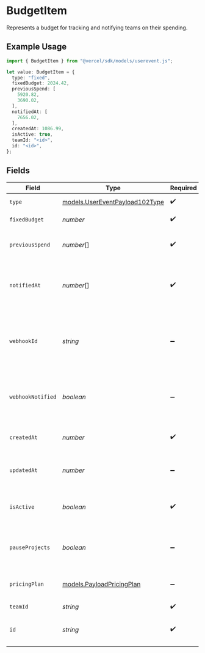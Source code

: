 # BudgetItem

Represents a budget for tracking and notifying teams on their spending.

## Example Usage

```typescript
import { BudgetItem } from "@vercel/sdk/models/userevent.js";

let value: BudgetItem = {
  type: "fixed",
  fixedBudget: 2024.42,
  previousSpend: [
    5920.82,
    3690.02,
  ],
  notifiedAt: [
    7656.02,
  ],
  createdAt: 1086.99,
  isActive: true,
  teamId: "<id>",
  id: "<id>",
};
```

## Fields

| Field                                                                  | Type                                                                   | Required                                                               | Description                                                            |
| ---------------------------------------------------------------------- | ---------------------------------------------------------------------- | ---------------------------------------------------------------------- | ---------------------------------------------------------------------- |
| `type`                                                                 | [models.UserEventPayload102Type](../models/usereventpayload102type.md) | :heavy_check_mark:                                                     | The budget type                                                        |
| `fixedBudget`                                                          | *number*                                                               | :heavy_check_mark:                                                     | Budget amount                                                          |
| `previousSpend`                                                        | *number*[]                                                             | :heavy_check_mark:                                                     | Array of the last 3 months of spend data                               |
| `notifiedAt`                                                           | *number*[]                                                             | :heavy_check_mark:                                                     | Array of 50, 75, 100 to keep track of notifications sent out           |
| `webhookId`                                                            | *string*                                                               | :heavy_minus_sign:                                                     | Webhook id that corresponds to a webhook in Cosmos webhook collection  |
| `webhookNotified`                                                      | *boolean*                                                              | :heavy_minus_sign:                                                     | Keep track if the webhook has been called for the month                |
| `createdAt`                                                            | *number*                                                               | :heavy_check_mark:                                                     | Date time when budget is created                                       |
| `updatedAt`                                                            | *number*                                                               | :heavy_minus_sign:                                                     | Date time when budget is updated last                                  |
| `isActive`                                                             | *boolean*                                                              | :heavy_check_mark:                                                     | Is the budget currently active for a customer                          |
| `pauseProjects`                                                        | *boolean*                                                              | :heavy_minus_sign:                                                     | Should all projects be paused if budget is exceeded                    |
| `pricingPlan`                                                          | [models.PayloadPricingPlan](../models/payloadpricingplan.md)           | :heavy_minus_sign:                                                     | The acive pricing plan the team is billed with                         |
| `teamId`                                                               | *string*                                                               | :heavy_check_mark:                                                     | Partition key                                                          |
| `id`                                                                   | *string*                                                               | :heavy_check_mark:                                                     | Sort key that needs to be unique per teamId                            |